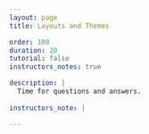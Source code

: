 ```yaml
---
layout: page
title: Layouts and Themes

order: 100
duration: 20
tutorial: false
instructors_notes: true

description: |
  Time for questions and answers.
  
instructors_note: |

---
```



